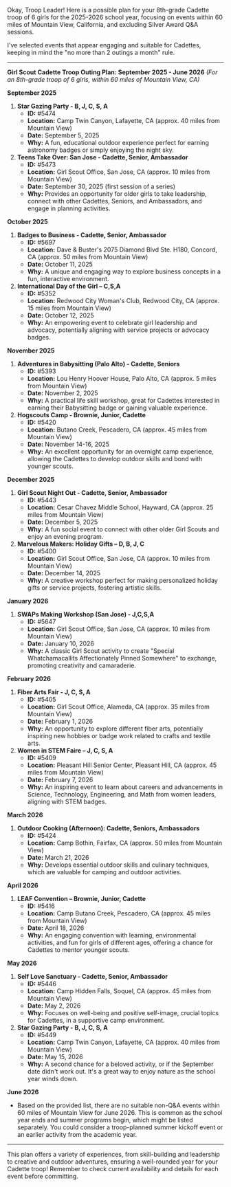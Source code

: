 Okay, Troop Leader! Here is a possible plan for your 8th-grade Cadette troop of 6 girls for the 2025-2026 school year, focusing on events within 60 miles of Mountain View, California, and excluding Silver Award Q&A sessions.

I've selected events that appear engaging and suitable for Cadettes, keeping in mind the "no more than 2 outings a month" rule.

---

**Girl Scout Cadette Troop Outing Plan: September 2025 - June 2026**
*(For an 8th-grade troop of 6 girls, within 60 miles of Mountain View, CA)*

**September 2025**
1.  **Star Gazing Party - B, J, C, S, A**
    *   **ID:** #5474
    *   **Location:** Camp Twin Canyon, Lafayette, CA (approx. 40 miles from Mountain View)
    *   **Date:** September 5, 2025
    *   **Why:** A fun, educational outdoor experience perfect for earning astronomy badges or simply enjoying the night sky.
2.  **Teens Take Over: San Jose - Cadette, Senior, Ambassador**
    *   **ID:** #5473
    *   **Location:** Girl Scout Office, San Jose, CA (approx. 10 miles from Mountain View)
    *   **Date:** September 30, 2025 (first session of a series)
    *   **Why:** Provides an opportunity for older girls to take leadership, connect with other Cadettes, Seniors, and Ambassadors, and engage in planning activities.

**October 2025**
1.  **Badges to Business - Cadette, Senior, Ambassador**
    *   **ID:** #5697
    *   **Location:** Dave & Buster's 2075 Diamond Blvd Ste. H180, Concord, CA (approx. 50 miles from Mountain View)
    *   **Date:** October 11, 2025
    *   **Why:** A unique and engaging way to explore business concepts in a fun, interactive environment.
2.  **International Day of the Girl – C,S,A**
    *   **ID:** #5352
    *   **Location:** Redwood City Woman's Club, Redwood City, CA (approx. 15 miles from Mountain View)
    *   **Date:** October 12, 2025
    *   **Why:** An empowering event to celebrate girl leadership and advocacy, potentially aligning with service projects or advocacy badges.

**November 2025**
1.  **Adventures in Babysitting (Palo Alto) - Cadette, Seniors**
    *   **ID:** #5393
    *   **Location:** Lou Henry Hoover House, Palo Alto, CA (approx. 5 miles from Mountain View)
    *   **Date:** November 2, 2025
    *   **Why:** A practical life skill workshop, great for Cadettes interested in earning their Babysitting badge or gaining valuable experience.
2.  **Hogscouts Camp - Brownie, Junior, Cadette**
    *   **ID:** #5420
    *   **Location:** Butano Creek, Pescadero, CA (approx. 45 miles from Mountain View)
    *   **Date:** November 14-16, 2025
    *   **Why:** An excellent opportunity for an overnight camp experience, allowing the Cadettes to develop outdoor skills and bond with younger scouts.

**December 2025**
1.  **Girl Scout Night Out - Cadette, Senior, Ambassador**
    *   **ID:** #5443
    *   **Location:** Cesar Chavez Middle School, Hayward, CA (approx. 25 miles from Mountain View)
    *   **Date:** December 5, 2025
    *   **Why:** A fun social event to connect with other older Girl Scouts and enjoy an evening program.
2.  **Marvelous Makers: Holiday Gifts – D, B, J, C**
    *   **ID:** #5400
    *   **Location:** Girl Scout Office, San Jose, CA (approx. 10 miles from Mountain View)
    *   **Date:** December 14, 2025
    *   **Why:** A creative workshop perfect for making personalized holiday gifts or service projects, fostering artistic skills.

**January 2026**
1.  **SWAPs Making Workshop (San Jose) - J,C,S,A**
    *   **ID:** #5647
    *   **Location:** Girl Scout Office, San Jose, CA (approx. 10 miles from Mountain View)
    *   **Date:** January 10, 2026
    *   **Why:** A classic Girl Scout activity to create "Special Whatchamacallits Affectionately Pinned Somewhere" to exchange, promoting creativity and camaraderie.

**February 2026**
1.  **Fiber Arts Fair - J, C, S, A**
    *   **ID:** #5405
    *   **Location:** Girl Scout Office, Alameda, CA (approx. 35 miles from Mountain View)
    *   **Date:** February 1, 2026
    *   **Why:** An opportunity to explore different fiber arts, potentially inspiring new hobbies or badge work related to crafts and textile arts.
2.  **Women in STEM Faire – J, C, S, A**
    *   **ID:** #5409
    *   **Location:** Pleasant Hill Senior Center, Pleasant Hill, CA (approx. 45 miles from Mountain View)
    *   **Date:** February 7, 2026
    *   **Why:** An inspiring event to learn about careers and advancements in Science, Technology, Engineering, and Math from women leaders, aligning with STEM badges.

**March 2026**
1.  **Outdoor Cooking (Afternoon): Cadette, Seniors, Ambassadors**
    *   **ID:** #5424
    *   **Location:** Camp Bothin, Fairfax, CA (approx. 50 miles from Mountain View)
    *   **Date:** March 21, 2026
    *   **Why:** Develops essential outdoor skills and culinary techniques, which are valuable for camping and outdoor activities.

**April 2026**
1.  **LEAF Convention – Brownie, Junior, Cadette**
    *   **ID:** #5416
    *   **Location:** Camp Butano Creek, Pescadero, CA (approx. 45 miles from Mountain View)
    *   **Date:** April 18, 2026
    *   **Why:** An engaging convention with learning, environmental activities, and fun for girls of different ages, offering a chance for Cadettes to mentor younger scouts.

**May 2026**
1.  **Self Love Sanctuary - Cadette, Senior, Ambassador**
    *   **ID:** #5446
    *   **Location:** Camp Hidden Falls, Soquel, CA (approx. 45 miles from Mountain View)
    *   **Date:** May 2, 2026
    *   **Why:** Focuses on well-being and positive self-image, crucial topics for Cadettes, in a supportive camp environment.
2.  **Star Gazing Party - B, J, C, S, A**
    *   **ID:** #5449
    *   **Location:** Camp Twin Canyon, Lafayette, CA (approx. 40 miles from Mountain View)
    *   **Date:** May 15, 2026
    *   **Why:** A second chance for a beloved activity, or if the September date didn't work out. It's a great way to enjoy nature as the school year winds down.

**June 2026**
*   Based on the provided list, there are no suitable non-Q&A events within 60 miles of Mountain View for June 2026. This is common as the school year ends and summer programs begin, which might be listed separately. You could consider a troop-planned summer kickoff event or an earlier activity from the academic year.

---

This plan offers a variety of experiences, from skill-building and leadership to creative and outdoor adventures, ensuring a well-rounded year for your Cadette troop! Remember to check current availability and details for each event before committing.
